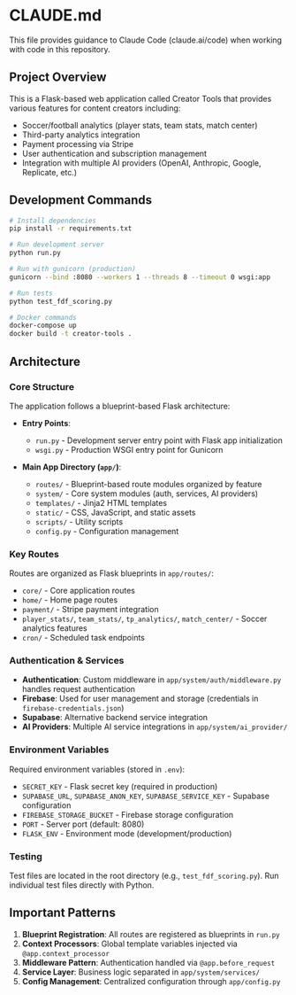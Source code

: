 # CLAUDE.md

This file provides guidance to Claude Code (claude.ai/code) when working with code in this repository.

## Project Overview

This is a Flask-based web application called Creator Tools that provides various features for content creators including:
- Soccer/football analytics (player stats, team stats, match center)
- Third-party analytics integration
- Payment processing via Stripe
- User authentication and subscription management
- Integration with multiple AI providers (OpenAI, Anthropic, Google, Replicate, etc.)

## Development Commands

```bash
# Install dependencies
pip install -r requirements.txt

# Run development server
python run.py

# Run with gunicorn (production)
gunicorn --bind :8080 --workers 1 --threads 8 --timeout 0 wsgi:app

# Run tests
python test_fdf_scoring.py

# Docker commands
docker-compose up
docker build -t creator-tools .
```

## Architecture

### Core Structure

The application follows a blueprint-based Flask architecture:

- **Entry Points**:
  - `run.py` - Development server entry point with Flask app initialization
  - `wsgi.py` - Production WSGI entry point for Gunicorn

- **Main App Directory (`app/`)**:
  - `routes/` - Blueprint-based route modules organized by feature
  - `system/` - Core system modules (auth, services, AI providers)
  - `templates/` - Jinja2 HTML templates
  - `static/` - CSS, JavaScript, and static assets
  - `scripts/` - Utility scripts
  - `config.py` - Configuration management

### Key Routes

Routes are organized as Flask blueprints in `app/routes/`:
- `core/` - Core application routes
- `home/` - Home page routes
- `payment/` - Stripe payment integration
- `player_stats/`, `team_stats/`, `tp_analytics/`, `match_center/` - Soccer analytics features
- `cron/` - Scheduled task endpoints

### Authentication & Services

- **Authentication**: Custom middleware in `app/system/auth/middleware.py` handles request authentication
- **Firebase**: Used for user management and storage (credentials in `firebase-credentials.json`)
- **Supabase**: Alternative backend service integration
- **AI Providers**: Multiple AI service integrations in `app/system/ai_provider/`

### Environment Variables

Required environment variables (stored in `.env`):
- `SECRET_KEY` - Flask secret key (required in production)
- `SUPABASE_URL`, `SUPABASE_ANON_KEY`, `SUPABASE_SERVICE_KEY` - Supabase configuration
- `FIREBASE_STORAGE_BUCKET` - Firebase storage configuration
- `PORT` - Server port (default: 8080)
- `FLASK_ENV` - Environment mode (development/production)

### Testing

Test files are located in the root directory (e.g., `test_fdf_scoring.py`). Run individual test files directly with Python.

## Important Patterns

1. **Blueprint Registration**: All routes are registered as blueprints in `run.py`
2. **Context Processors**: Global template variables injected via `@app.context_processor`
3. **Middleware Pattern**: Authentication handled via `@app.before_request`
4. **Service Layer**: Business logic separated in `app/system/services/`
5. **Config Management**: Centralized configuration through `app/config.py`